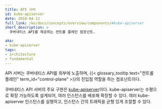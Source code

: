 ```yaml
---
title: API 서버
id: kube-apiserver
date: 2018-04-12
full_link: /ko/docs/concepts/overview/components/#kube-apiserver
short_description: >
  쿠버네티스 API를 제공하는 컨트롤 플레인 컴포넌트.

aka:
- kube-apiserver
tags:
- architecture
- fundamental
---
```

API 서버는 쿠버네티스 API를 외부에 노출하며, {{< glossary_tooltip text="컨트롤 플레인" term_id="control-plane" >}}의 진입점 역할을 하는 컴포넌트이다.

<!--more-->

쿠버네티스 API 서버의 주요 구현은 [kube-apiserver](/docs/reference/generated/kube-apiserver/)이다.
kube-apiserver는 수평으로 확장 가능하도록 설계되어, 여러 인스턴스를 배포해 확장할 수 있다.
여러 kube-apiserver 인스턴스를 실행하고, 인스턴스 간의 트래픽을 균형 있게 조절할 수 있다.
